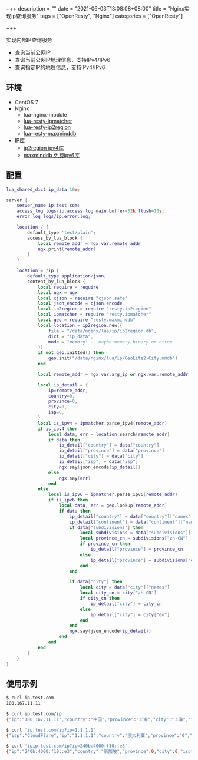 +++
description = ""
date = "2021-06-03T13:08:08+08:00"
title = "Nginx实现ip查询服务"
tags = ["OpenResty", "Nginx"]
categories = ["OpenResty"]

+++

实现内部IP查询服务
- 查询当前公网IP
- 查询当前公网IP地理信息，支持IPv4/IPv6
- 查询指定IP的地理信息，支持IPv4/IPv6

## 环境

- CentOS 7
- Nginx
    - lua-nginx-module
    - [lua-resty-ipmatcher](https://github.com/api7/lua-resty-ipmatcher)
    - [lua-resty-ip2region](https://github.com/shixinke/lua-resty-ip2region)
    - [lua-resty-maxminddb](https://github.com/anjia0532/lua-resty-maxminddb)
- IP库
    - [ip2region ipv4库](https://github.com/lionsoul2014/ip2region/blob/master/data/ip2region.db)
    - [maxminddb 免费ipv6库](https://dev.maxmind.com/geoip/geolite2-free-geolocation-data)

## 配置

```lua
lua_shared_dict ip_data 10m;

server {
    server_name ip.test.com;
    access_log logs/ip.access.log main buffer=32k flush=10s;
    error_log logs/ip.error.log;

    location / {
        default_type 'text/plain';
        access_by_lua_block {
            local remote_addr = ngx.var.remote_addr
            ngx.print(remote_addr)
        }
    }

    location = /ip {
        default_type application/json;
        content_by_lua_block {
            local require = require
            local ngx = ngx
            local cjson = require "cjson.safe"
            local json_encode = cjson.encode
            local ip2region = require "resty.ip2region"
            local ipmatcher = require "resty.ipmatcher"
            local geo = require "resty.maxminddb"
            local location = ip2region.new({
                file = "/data/nginx/lua/ip/ip2region.db",
                dict = "ip_data",
                mode = "memory" -- maybe memory,binary or btree
            })
            if not geo.initted() then
                geo.init("/data/nginx/lua/ip/GeoLite2-City.mmdb")
            end

            local remote_addr = ngx.var.arg_ip or ngx.var.remote_addr

            local ip_detail = {
                ip=remote_addr,
                country=0,
                province=0,
                city=0,
                isp=0,
            }
            local is_ipv4 = ipmatcher.parse_ipv4(remote_addr)
            if is_ipv4 then
                local data, err = location:search(remote_addr)
                if data then
                    ip_detail["country"] = data["country"]
                    ip_detail["province"] = data["province"]
                    ip_detail["city"] = data["city"]
                    ip_detail["isp"] = data["isp"]
                    ngx.say(json_encode(ip_detail))
                else
                    ngx.say(err)
                end
            else
                local is_ipv6 = ipmatcher.parse_ipv6(remote_addr)
                if is_ipv6 then
                    local data, err = geo.lookup(remote_addr)
                    if data then
                        ip_detail["country"] = data["country"]["names"]["zh-CN"]
                        ip_detail["continent"] = data["continent"]["names"]["zh-CN"]
                        if data["subdivisions"] then
                            local subdivisions = data["subdivisions"][1]["names"]
                            local province_cn = subdivisions["zh-CN"]
                            if province_cn then
                                ip_detail["province"] = province_cn
                            else
                                ip_detail["province"] = subdivisions["en"]
                            end
                        end

                        if data["city"] then
                            local city = data["city"]["names"]
                            local city_cn = city["zh-CN"]
                            if city_cn then
                                ip_detail["city"] = city_cn
                            else
                                ip_detail["city"] = city["en"]
                            end
                        end
                        ngx.say(json_encode(ip_detail))
                    end
                end
            end
        }
    }
}
```

## 使用示例

```sh
$ curl ip.test.com
180.167.11.11

$ curl ip.test.com/ip
{"ip":"180.167.11.11","country":"中国","province":"上海","city":"上海","isp":"电信"}

$ curl 'ip.test.com/ip?ip=1.1.1.1'
{"isp":"CloudFlare","ip":"1.1.1.1","country":"澳大利亚","province":"0","city":"0"}

$ curl 'ipip.test.com/ip?ip=240b:4000:f10::e3'
{"ip":"240b:4000:f10::e3","country":"新加坡","province":0,"city":0,"isp":0,"continent":"亚洲"}
```
